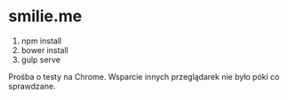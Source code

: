 # smilie.me

1. npm install
2. bower install
2. gulp serve

Prośba o testy na Chrome. Wsparcie innych przeglądarek nie było póki co sprawdzane.
